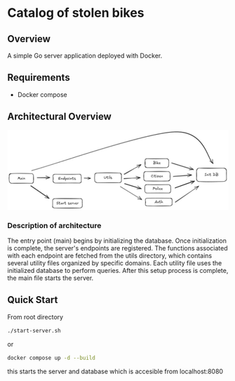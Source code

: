 # Catalog of stolen bikes

## Overview

A simple Go server application deployed with Docker. 

## Requirements

 - Docker compose 

## Architectural Overview
![Image description](Overview.png)

### Description of architecture
The entry point (main) begins by initializing the database. Once initialization is complete, the server's endpoints are registered. The functions associated with each endpoint are fetched from the utils directory, which contains several utility files organized by specific domains. Each utility file uses the initialized database to perform queries. After this setup process is complete, the main file starts the server.

## Quick Start
From root directory

```bash
./start-server.sh
```
or 
```bash
docker compose up -d --build
```
this starts the server and database which is accesible from localhost:8080
